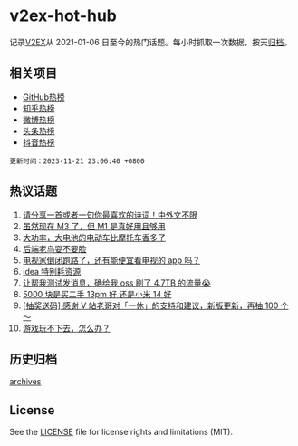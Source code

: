 # v2ex-hot-hub

 记录[V2EX](https://www.v2ex.com/)从 2021-01-06 日至今的热门话题。每小时抓取一次数据，按天[归档](archives)。
 
 ## 相关项目

- [GitHub热榜](https://github.com/lonnyzhang423/github-hot-hub)
- [知乎热榜](https://github.com/lonnyzhang423/zhihu-hot-hub)
- [微博热榜](https://github.com/lonnyzhang423/weibo-hot-hub)
- [头条热榜](https://github.com/lonnyzhang423/toutiao-hot-hub)
- [抖音热榜](https://github.com/lonnyzhang423/douyin-hot-hub)


 `更新时间：2023-11-21 23:06:40 +0800`

## 热议话题

1. [请分享一首或者一句你最喜欢的诗词！中外文不限](https://www.v2ex.com/t/993716)
1. [虽然现在 M3 了，但 M1 是真好用且够用](https://www.v2ex.com/t/993710)
1. [大功率，大电池的电动车比摩托车香多了](https://www.v2ex.com/t/993690)
1. [后端老鸟耍不要脸](https://www.v2ex.com/t/993673)
1. [电视家倒闭跑路了，还有能便宜看电视的 app 吗？](https://www.v2ex.com/t/993697)
1. [idea 特别耗资源](https://www.v2ex.com/t/993692)
1. [让帮我测试发消息，确给我 oss 刷了 4.7TB 的流量😭](https://www.v2ex.com/t/993823)
1. [5000 块是买二手 13pm 好 还是小米 14 好](https://www.v2ex.com/t/993719)
1. [[抽奖送码] 感谢 V 站老哥对「一休」的支持和建议，新版更新，再抽 100 个～](https://www.v2ex.com/t/993720)
1. [游戏玩不下去，怎么办？](https://www.v2ex.com/t/993733)

## 历史归档

[archives](archives)

## License

See the [LICENSE](LICENSE) file for license rights and limitations (MIT).
